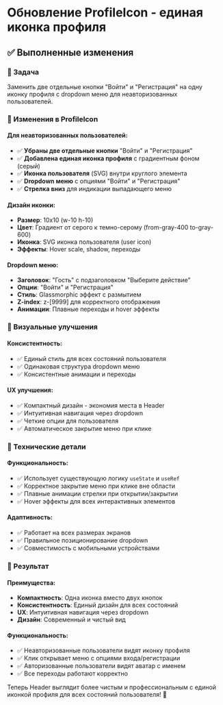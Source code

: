 # Обновление ProfileIcon - единая иконка профиля

## ✅ Выполненные изменения

### 🎯 Задача

Заменить две отдельные кнопки "Войти" и "Регистрация" на одну иконку профиля с dropdown меню для неавторизованных пользователей.

### 🔄 Изменения в ProfileIcon

#### Для неавторизованных пользователей:

-   ✅ **Убраны две отдельные кнопки** "Войти" и "Регистрация"
-   ✅ **Добавлена единая иконка профиля** с градиентным фоном (серый)
-   ✅ **Иконка пользователя** (SVG) внутри круглого элемента
-   ✅ **Dropdown меню** с опциями "Войти" и "Регистрация"
-   ✅ **Стрелка вниз** для индикации выпадающего меню

#### Дизайн иконки:

-   **Размер**: 10x10 (w-10 h-10)
-   **Цвет**: Градиент от серого к темно-серому (from-gray-400 to-gray-600)
-   **Иконка**: SVG иконка пользователя (user icon)
-   **Эффекты**: Hover scale, shadow, переходы

#### Dropdown меню:

-   **Заголовок**: "Гость" с подзаголовком "Выберите действие"
-   **Опции**: "Войти" и "Регистрация"
-   **Стиль**: Glassmorphic эффект с размытием
-   **Z-index**: z-[9999] для корректного отображения
-   **Анимации**: Плавные переходы и hover эффекты

### 🎨 Визуальные улучшения

#### Консистентность:

-   ✅ Единый стиль для всех состояний пользователя
-   ✅ Одинаковая структура dropdown меню
-   ✅ Консистентные анимации и переходы

#### UX улучшения:

-   ✅ Компактный дизайн - экономия места в Header
-   ✅ Интуитивная навигация через dropdown
-   ✅ Четкие опции для пользователя
-   ✅ Автоматическое закрытие меню при клике

### 🔧 Технические детали

#### Функциональность:

-   ✅ Использует существующую логику `useState` и `useRef`
-   ✅ Корректное закрытие меню при клике вне области
-   ✅ Плавные анимации стрелки при открытии/закрытии
-   ✅ Hover эффекты для всех интерактивных элементов

#### Адаптивность:

-   ✅ Работает на всех размерах экранов
-   ✅ Правильное позиционирование dropdown
-   ✅ Совместимость с мобильными устройствами

### 🚀 Результат

#### Преимущества:

-   **Компактность**: Одна иконка вместо двух кнопок
-   **Консистентность**: Единый дизайн для всех состояний
-   **UX**: Интуитивная навигация через dropdown
-   **Дизайн**: Современный и чистый вид

#### Функциональность:

-   ✅ Неавторизованные пользователи видят иконку профиля
-   ✅ Клик открывает меню с опциями входа/регистрации
-   ✅ Авторизованные пользователи видят аватар с именем
-   ✅ Все переходы работают корректно

Теперь Header выглядит более чистым и профессиональным с единой иконкой профиля для всех состояний пользователя! 🎉
